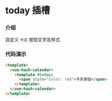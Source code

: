 # today 插槽

### 介绍

自定义 `今天` 按钮文字及样式

### 代码演示

```html
<template>
  <vue-hash-calendar>
    <template #today>
      <span style="color: red">今天按钮</span>
    </template>
  </vue-hash-calendar>
</template>
```
